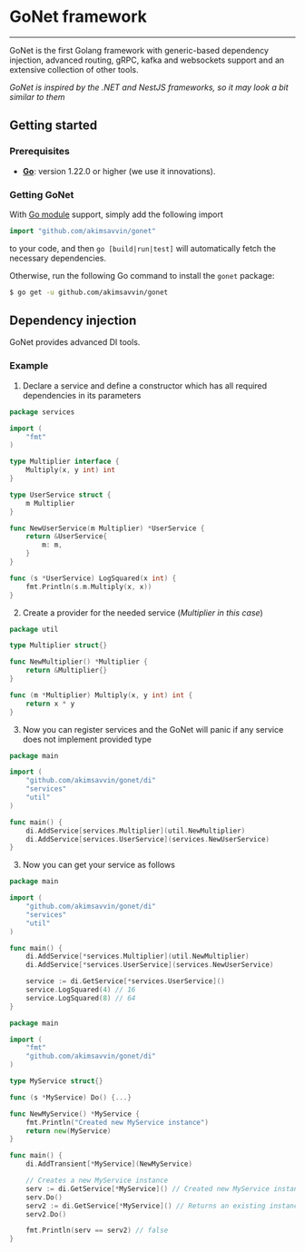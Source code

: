 # GoNet framework
___
GoNet is the first Golang framework with generic-based dependency injection, advanced routing, gRPC, kafka and
websockets support and an extensive collection of other tools.

*GoNet is inspired by the .NET and NestJS frameworks, so it may look a bit similar to them*

## Getting started

### Prerequisites

- **[Go](https://go.dev/)**: version 1.22.0 or higher (we use it innovations).

### Getting GoNet

With [Go module](https://github.com/golang/go/wiki/Modules) support, simply add the following import

```go
import "github.com/akimsavvin/gonet"
```

to your code, and then `go [build|run|test]` will automatically fetch the necessary dependencies.

Otherwise, run the following Go command to install the `gonet` package:

```sh
$ go get -u github.com/akimsavvin/gonet
```

## Dependency injection

GoNet provides advanced DI tools.

### Example

1. Declare a service and define a constructor which has all required dependencies in its parameters

```go
package services

import (
	"fmt"
)

type Multiplier interface {
	Multiply(x, y int) int
}

type UserService struct {
	m Multiplier
}

func NewUserService(m Multiplier) *UserService {
	return &UserService{
		m: m,
	}
}

func (s *UserService) LogSquared(x int) {
	fmt.Println(s.m.Multiply(x, x))
}
```

2. Create a provider for the needed service (_Multiplier in this case_)

```go
package util

type Multiplier struct{}

func NewMultiplier() *Multiplier {
	return &Multiplier{}
}

func (m *Multiplier) Multiply(x, y int) int {
	return x * y
}
```

3. Now you can register services and the GoNet will panic if any service does not implement provided type

```go
package main

import (
	"github.com/akimsavvin/gonet/di"
	"services"
	"util"
)

func main() {
	di.AddService[services.Multiplier](util.NewMultiplier)
	di.AddService[services.UserService](services.NewUserService)
}
```

3. Now you can get your service as follows

```go
package main

import (
	"github.com/akimsavvin/gonet/di"
	"services"
	"util"
)

func main() {
	di.AddService[*services.Multiplier](util.NewMultiplier)
	di.AddService[*services.UserService](services.NewUserService)

	service := di.GetService[*services.UserService]()
	service.LogSquared(4) // 16
	service.LogSquared(8) // 64
}
```

```go
package main

import (
	"fmt"
	"github.com/akimsavvin/gonet/di"
)

type MyService struct{}

func (s *MyService) Do() {...}

func NewMyService() *MyService {
	fmt.Println("Created new MyService instance")
	return new(MyService)
}

func main() {
	di.AddTransient[*MyService](NewMyService)

	// Creates a new MyService instance
	serv := di.GetService[*MyService]() // Created new MyService instance
	serv.Do()
	serv2 := di.GetService[*MyService]() // Returns an existing instance
	serv2.Do()

	fmt.Println(serv == serv2) // false
}
```
